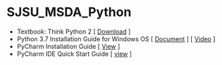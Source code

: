 # SJSU_MSDA_Python
* Textbook: Think Python 2 [ [Download](http://greenteapress.com/thinkpython2/thinkpython2.pdf) ]
* Python 3.7 Installation Guide for Windows OS [ [Document](https://www.ics.uci.edu/~pattis/common/handouts/pythoneclipsejava/python.html) ]
[ [Video](https://www.youtube.com/watch?v=puBXxzcWJIQ) ]
* PyCharm Installation Guide [ [View](https://www.jetbrains.com/help/pycharm/install-and-set-up-pycharm.html) ]
* PyCharm IDE Quick Start Guide [ [view](https://www.jetbrains.com/help/pycharm/quick-start-guide.html) ]
